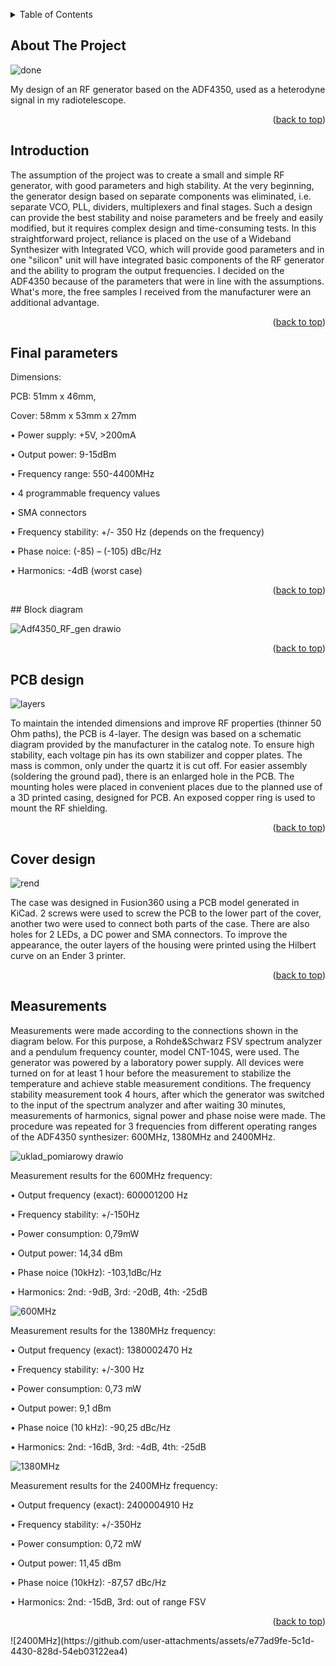 <!-- TABLE OF CONTENTS -->
<a id="readme-top"></a>
<details>
  <summary>Table of Contents</summary>
  <ol>
    <li><a href="#about-the-project">About The Project</a></li>
    <li><a href="#Intruduction">Getting Started</a></li>
    <li><a href="#final parameters">Usage</a></li>
    <li><a href="#block diagram">Roadmap</a></li>
    <li><a href="#PCB design">Contributing</a></li>
    <li><a href="#Cover design">License</a></li>
    <li><a href="#Measurements">Contact</a></li>
  </ol>
</details>



<!-- ABOUT THE PROJECT -->
## About The Project

![done](https://github.com/user-attachments/assets/41e997ae-4e98-4cf5-ba99-e6846f72921f)

My design of an RF generator based on the ADF4350, used as a heterodyne signal in my radiotelescope.

<p align="right">(<a href="#readme-top">back to top</a>)</p>

<!-- GETTING STARTED -->
## Introduction

The assumption of the project was to create a small and simple RF generator, with good parameters and high stability. At the very beginning, the generator design based on separate components was eliminated, i.e. separate VCO, PLL, dividers, multiplexers and final stages. Such a design can provide the best stability and noise parameters and be freely and easily modified, but it requires complex design and time-consuming tests. In this straightforward project, reliance is placed on the use of a Wideband Synthesizer with Integrated VCO, which will provide good parameters and in one "silicon" unit will have integrated basic components of the RF generator and the ability to program the output frequencies. I decided on the ADF4350 because of the parameters that were in line with the assumptions. What's more, the free samples I received from the manufacturer were an additional advantage.

<p align="right">(<a href="#readme-top">back to top</a>)</p>

## Final parameters

Dimensions: 

PCB: 51mm x 46mm,

Cover:  58mm x 53mm x 27mm

•	Power supply: +5V, >200mA

•	Output power: 9-15dBm

•	Frequency range: 550-4400MHz

•	4 programmable frequency values

•	SMA connectors

•	Frequency stability: +/- 350 Hz (depends on the frequency)

•	Phase noice: (-85) – (-105) dBc/Hz

•	Harmonics: -4dB (worst case)

<p align="right">(<a href="#readme-top">back to top</a>)</p>
## Block diagram

![Adf4350_RF_gen drawio](https://github.com/user-attachments/assets/f219a649-256a-4758-9969-46e661803fcd)

<p align="right">(<a href="#readme-top">back to top</a>)</p>

## PCB design

![layers](https://github.com/user-attachments/assets/94284aad-47f5-4887-89cc-dd1d61b8e70b)

To maintain the intended dimensions and improve RF properties (thinner 50 Ohm paths), the PCB is 4-layer.
The design was based on a schematic diagram provided by the manufacturer in the catalog note. To ensure high stability, each voltage pin has its own stabilizer and copper plates. The mass is common, only under the quartz it is cut off. For easier assembly (soldering the ground pad), there is an enlarged hole in the PCB. The mounting holes were placed in convenient places due to the planned use of a 3D printed casing, designed for PCB. An exposed copper ring is used to mount the RF shielding.

<p align="right">(<a href="#readme-top">back to top</a>)</p>

## Cover design

![rend](https://github.com/user-attachments/assets/368149ce-528a-4097-9044-21cd6d2c8bd4)

The case was designed in Fusion360 using a PCB model generated in KiCad. 2 screws were used to screw the PCB to the lower part of the cover, another two were used to connect both parts of the case. There are also holes for 2 LEDs, a DC power and SMA connectors. To improve the appearance, the outer layers of the housing were printed using the Hilbert curve on an Ender 3 printer.

<p align="right">(<a href="#readme-top">back to top</a>)</p>

## Measurements

Measurements were made according to the connections shown in the diagram below. For this purpose, a Rohde&Schwarz FSV spectrum analyzer and a pendulum frequency counter, model CNT-104S, were used. The generator was powered by a laboratory power supply. All devices were turned on for at least 1 hour before the measurement to stabilize the temperature and achieve stable measurement conditions. The frequency stability measurement took 4 hours, after which the generator was switched to the input of the spectrum analyzer and after waiting 30 minutes, measurements of harmonics, signal power and phase noise were made. The procedure was repeated for 3 frequencies from different operating ranges of the ADF4350 synthesizer: 600MHz, 1380MHz and 2400MHz.

![uklad_pomiarowy drawio](https://github.com/user-attachments/assets/cabe9ea6-f346-4bdc-83a6-e435a6b4c6d0)

Measurement results for the 600MHz frequency:

•	Output frequency (exact): 600001200 Hz

•	Frequency stability: +/-150Hz

•	Power consumption: 0,79mW

•	Output power: 14,34 dBm

•	Phase noice (10kHz): -103,1dBc/Hz

•	Harmonics: 2nd: -9dB, 3rd: -20dB, 4th: -25dB

![600MHz](https://github.com/user-attachments/assets/d889a8a8-285c-4e35-8fce-2a8144298d5f)

Measurement results for the 1380MHz frequency:

•	Output frequency (exact): 1380002470 Hz

•	Frequency stability: +/-300 Hz

•	Power consumption: 0,73 mW

•	Output power: 9,1 dBm

•	Phase noice (10 kHz): -90,25 dBc/Hz

•	Harmonics: 2nd: -16dB, 3rd: -4dB, 4th: -25dB

![1380MHz](https://github.com/user-attachments/assets/35dca320-ed16-426d-aaf7-635185f00db0)

Measurement results for the 2400MHz frequency:

•	Output frequency (exact): 2400004910 Hz

•	Frequency stability: +/-350Hz

•	Power consumption: 0,72 mW 

•	Output power: 11,45 dBm

•	Phase noice (10kHz): -87,57 dBc/Hz

•	Harmonics: 2nd: -15dB, 3rd: out of range FSV

<p align="right">(<a href="#readme-top">back to top</a>)</p>
![2400MHz](https://github.com/user-attachments/assets/e77ad9fe-5c1d-4430-828d-54eb03122ea4)
